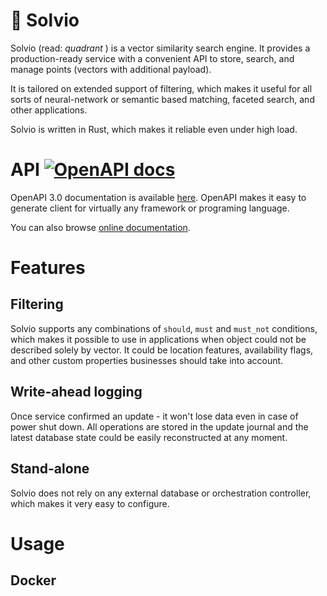 # :black_square_button: Solvio

Solvio (read: _quadrant_ ) is a vector similarity search engine.
It provides a production-ready service with a convenient API to store, search, and manage points (vectors with additional payload).

It is tailored on extended support of filtering, which makes it useful for all sorts of neural-network or semantic based matching, faceted search, and other applications. 

Solvio is written in Rust, which makes it reliable even under high load.

# API [![OpenAPI docs](https://img.shields.io/badge/docs-OpenAP3.0-success)](https://solvio.github.io/solvio/redoc/index.html)

OpenAPI 3.0 documentation is available [here](openapi).
OpenAPI makes it easy to generate client for virtually any framework or programing language.

You can also browse [online documentation](https://solvio.github.io/solvio/redoc/index.html).

# Features

## Filtering

Solvio supports any combinations of `should`, `must` and `must_not` conditions,
which makes it possible to use in applications when object could not be described solely by vector.
It could be location features, availability flags, and other custom properties businesses should take into account.

## Write-ahead logging

Once service confirmed an update - it won't lose data even in case of power shut down. 
All operations are stored in the update journal and the latest database state could be easily reconstructed at any moment.

## Stand-alone

Solvio does not rely on any external database or orchestration controller, which makes it very easy to configure.

# Usage

## Docker

